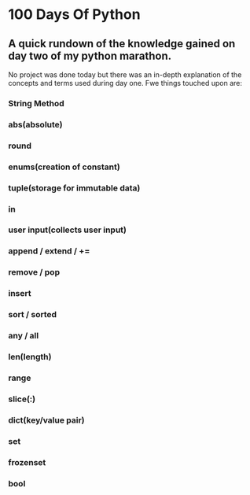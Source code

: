 # 100 Days Of Python
## A quick rundown of the knowledge gained on day two of my python marathon.

No project was done today but there was an in-depth explanation of the concepts and terms used during day one. Fwe things touched upon are:

### String Method
### abs(absolute)
### round
### enums(creation of constant)
### tuple(storage for immutable data)
### in
### user input(collects user input)
### append / extend / +=
### remove / pop
### insert
### sort / sorted
### any / all
### len(length)
### range
### slice(:)
### dict(key/value pair)
### set
### frozenset
### bool
